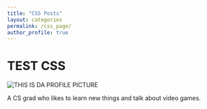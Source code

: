 ```yaml
---
title: "CSS Posts"
layout: categories
permalink: /css_page/
author_profile: true
---
```



# TEST CSS

![THIS IS DA PROFILE PICTURE](/images/profile_picture.JPG)

A CS grad who likes to learn new things and talk about video games.

